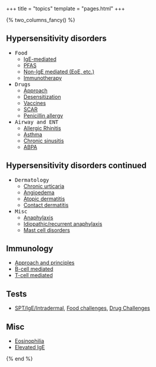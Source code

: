 +++
title = "topics"
template = "pages.html"
+++

{% two_columns_fancy() %}

## Hypersensitivity disorders

- <kbd><kbd>Food</kbd></kbd>
  - [IgE-mediated](/topics/hypersensitivity/foods/ige)
  - [PFAS](/topics/hypersensitivity/foods/pfas)
  - [Non-IgE mediated (EoE, etc.)](@/topics/hypersensitivity/foods/non_ige.md)
  - [Immunotherapy](/topics/hypersensitivity/foods/immunotherapy)
- <kbd><kbd>Drugs</kbd></kbd>
  - [Approach](/topics/hypersensitivity/drugs/approach)
  - [Desensitization](/topics/hypersensitivity/drugs/desensitization)
  - [Vaccines](/topics/hypersensitivity/drugs/vaccines)
  - [SCAR](/topics/hypersensitivity/drugs/scar)
  - [Penicillin allergy](/topics/hypersensitivity/drugs/penicillin)
- <kbd><kbd>Airway and ENT</kbd></kbd>
  - [Allergic Rhinitis](@/topics/hypersensitivity/airway_ent/allergic_rhinitis.md)
  - [Asthma](/topics/hypersensitivity/airway_ent/asthma)
  - [Chronic sinusitis](@/topics/hypersensitivity/airway_ent/chronic_sinusitis.md)
  - [ABPA](/topics/hypersensitivity/airway_ent/abpa)

<!-- split -->

## Hypersensitivity disorders continued

- <kbd><kbd>Dermatology</kbd></kbd>
  - [Chronic urticaria](/topics/hypersensitivity/dermatology/csu)
  - [Angioedema](/topics/hypersensitivity/dermatology/angioedema)
  - [Atopic dermatitis](@/topics/hypersensitivity/dermatology/atopic_dermatitis.md)
  - [Contact dermatitis](@/topics/hypersensitivity/dermatology/contact_dermatitis.md)
- <kbd><kbd>Misc</kbd></kbd>
  - [Anaphylaxis](@/topics/hypersensitivity/misc/anaphylaxis.md)
  - [Idiopathic/recurrent anaphylaxis](@/topics/hypersensitivity/misc/idiopathic_anaphylaxis.md)
  - [Mast cell disorders](@/topics/hypersensitivity/misc/mast_cell_disorders.md)

## Immunology

- [Approach and principles](/topics/immunology/approach)
- [B-cell mediated](@/topics/immunology/b_cell.md)
- [T-cell mediated](@/topics/immunology/t_cell.md)

## Tests

- [SPT/IgE/Intradermal](@/topics/tests/spt_ige_intradermal.md), [Food challenges](@/topics/tests/food_challenge.md), [Drug Challenges](@/topics/tests/drug_challenge.md)

## Misc

- [Eosinophilia](/topics/misc/eosinophilia)
- [Elevated IgE](@/topics/misc/elevated_ige.md)

{% end %}
